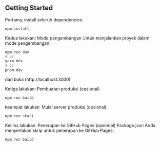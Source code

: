 ## Getting Started

Pertama, install seluruh dependencies
```bash
npm install
```

Kedua lakukan:
Mode pengembangan
Untuk menjalankan proyek dalam mode pengembangan
```bash
npm run dev
# or
yarn dev
# or
pnpm dev
```
dan buka (http://localhost:3000)

Ketiga lakukan: 
Pembuatan produksi (opsional)
```bash
npm run build
```
keempat lakukan: 
Mulai server produksi (opsional)
```bash
npm run start
```
Kelima lakukan: 
Penerapan ke GitHub Pages (opsional)
Package.json Anda menyertakan skrip untuk penerapan ke GitHub Pages:
```bash
npm run build
```
